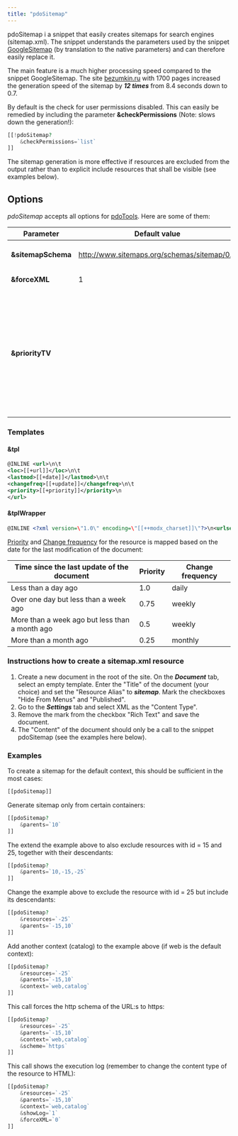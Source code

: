 ```yaml
---
title: "pdoSitemap"
---
```


pdoSitemap i a snippet that easily creates sitemaps for search engines (sitemap.xml). The snippet understands the parameters used by the snippet [GoogleSitemap][1] (by translation to the native parameters) and can therefore easily replace it.

The main feature is a much higher processing speed compared to the snippet GoogleSitemap. The site [bezumkin.ru][2] with 1700 pages increased the generation speed of the sitemap by ***12 times*** from 8.4 seconds down to 0.7.

By default is the check for user permissions disabled. This can easily be remedied by including the parameter **&checkPermissions** (Note: slows down the generation!):

```php
[[!pdoSitemap?
    &checkPermissions=`list`
]]
```

The sitemap generation is more effective if resources are excluded from the output rather than to explicit include resources that shall be visible (see examples below).

## Options

*pdoSitemap* accepts all options for [pdoTools][3]. Here are some of them:

| Parameter          | Default value                                 | Description                                                                                                                                               |
| ------------------ | --------------------------------------------- | --------------------------------------------------------------------------------------------------------------------------------------------------------- |
| **&sitemapSchema** | <http://www.sitemaps.org/schemas/sitemap/0.9> | The scheme used for the sitemap.                                                                                                                          |
| **&forceXML**      | 1                                             | Force output as XML.                                                                                                                                      |
| **&priorityTV**    |                                               | An optional field that indicates the [priority][4] of the resource. The template variable stated here must also be added to the parameter **&includeTVs** |

### Templates

#### &tpl

```xml
@INLINE <url>\n\t
<loc>[[+url]]</loc>\n\t
<lastmod>[[+date]]</lastmod>\n\t
<changefreq>[[+update]]</changefreq>\n\t
<priority>[[+priority]]</priority>\n
</url>
```

#### &tplWrapper

```xml
@INLINE <?xml version=\"1.0\" encoding=\"[[++modx_charset]]\"?>\n<urlset xmlns=\"[[+schema]]\">\n[[+output]]\n</urlset>
```

[Priority][4] and [Change frequency][5] for the resource is mapped based on the date for the last modification of the document:

| Time since the last update of the document     | Priority | Change frequency |
| ---------------------------------------------- | -------- | ---------------- |
| Less than a day ago                            | 1.0      | daily            |
| Over one day but less than a week ago          | 0.75     | weekly           |
| More than a week ago but less than a month ago | 0.5      | weekly           |
| More than a month ago                          | 0.25     | monthly          |

### Instructions how to create a sitemap.xml resource

1. Create a new document in the root of the site. On the ***Document*** tab, select an empty template. Enter the "Title" of the document (your choice) and set the "Resource Alias" to ***sitemap***. Mark the checkboxes "Hide From Menus" and "Published".
2. Go to the ***Settings*** tab and select XML as the "Content Type".
3. Remove the mark from the checkbox "Rich Text" and save the document.
4. The "Content" of the document should only be a call to the snippet pdoSitemap (see the examples here below).

### Examples

To create a sitemap for the default context, this should be sufficient in the most cases:

```php
[[pdoSitemap]]
```

Generate sitemap only from certain containers:

```php
[[pdoSitemap?
    &parents=`10`
]]
```

The extend the example above to also exclude resources with id = 15 and 25, together with their descendants:

```php
[[pdoSitemap?
    &parents=`10,-15,-25`
]]
```

Change the example above to exclude the resource with id = 25 but include its descendants:

```php
[[pdoSitemap?
    &resources=`-25`
    &parents=`-15,10`
]]
```

Add another context (catalog) to the example above (if web is the default context):

```php
[[pdoSitemap?
    &resources=`-25`
    &parents=`-15,10`
    &context=`web,catalog`
]]
```

This call forces the http schema of the URL:s to https:

```php
[[pdoSitemap?
    &resources=`-25`
    &parents=`-15,10`
    &context=`web,catalog`
    &scheme=`https`
]]
```

This call shows the execution log (remember to change the content type of the resource to HTML):

```php
[[pdoSitemap?
    &resources=`-25`
    &parents=`-15,10`
    &context=`web,catalog`
    &showLog=`1`
    &forceXML=`0`
]]
```

[1]: http://rtfm.modx.com/extras/revo/googlesitemap
[2]: http://bezumkin.ru/sitemap.xml
[3]: /en/01_Components/01_pdoTools/04_General_settings.md
[4]: http://www.sitemaps.org/protocol.html#prioritydef
[5]: http://www.sitemaps.org/protocol.html#changefreqdef
